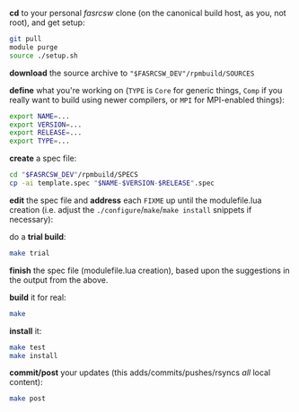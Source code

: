 __cd__ to your personal *fasrcsw* clone (on the canonical build host, as you, not root), and get setup:

``` bash
git pull
module purge
source ./setup.sh
```

__download__ the source archive to `"$FASRCSW_DEV"/rpmbuild/SOURCES`

__define__ what you're working on (`TYPE` is `Core` for generic things, `Comp` if you really want to build using newer compilers, or `MPI` for MPI-enabled things):

``` bash
export NAME=...
export VERSION=...
export RELEASE=...
export TYPE=...
```

__create__ a spec file:

``` bash
cd "$FASRCSW_DEV"/rpmbuild/SPECS
cp -ai template.spec "$NAME-$VERSION-$RELEASE".spec
```

__edit__ the spec file and __address__ each `FIXME` up until the modulefile.lua creation (i.e. adjust the `./configure`/`make`/`make install` snippets if necessary):

do a __trial build__:

``` bash
make trial
```

__finish__ the spec file (modulefile.lua creation), based upon the suggestions in the output from the above.

__build__ it for real:

``` bash
make
```

__install__ it:

``` bash
make test
make install
```

__commit/post__ your updates (this adds/commits/pushes/rsyncs *all* local content):

``` bash
make post
```
